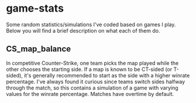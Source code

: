 # game-stats
Some random statistics/simulations I've coded based on games I play. Below you will find a brief description on what each of them do.

## CS_map_balance
In competitive Counter-Strike, one team picks the map played while the other chooses the starting side. If a map is known to be CT-sided (or T-sided), it's generally recommended to start as the side with a higher winrate percentage. I've always found it curious since teams switch sides halfway through the match, so this contains a simulation of a game with varying values for the winrate percentage. Matches have overtime by default.
